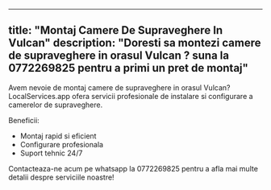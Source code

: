 
---
title: "Montaj Camere De Supraveghere In Vulcan"
description: "Doresti sa montezi camere de supraveghere in orasul Vulcan ? suna la 0772269825 pentru a primi un pret de montaj"
---


Avem nevoie de montaj camere de supraveghere in orasul Vulcan? LocalServices.app ofera servicii profesionale de instalare si configurare a camerelor de supraveghere. 

Beneficii: 
- Montaj rapid si eficient
- Configurare profesionala
- Suport tehnic 24/7

Contacteaza-ne acum pe whatsapp la 0772269825 pentru a afla mai multe detalii despre serviciile noastre!
